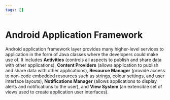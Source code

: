 ```yaml
---
tags: []
---
```


# Android Application Framework

Android application framework layer provides many higher-level services to
application in the form of Java classes where the developers could make use of.
It includes **Activities** (controls all aspects to publish and share data with
other applications), **Content Providers** (allows application to publish and
share data with other applications), **Resource Manager** (provide access to
non-code embedded resources such as strings, colour settings, and user interface
layouts), **Notifications Manager** (allows applications to display alerts and
notifications to the user), and **View System** (an extensible set of views used
to create application user interfaces).
